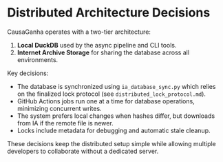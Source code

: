 # Distributed Architecture Decisions

CausaGanha operates with a two-tier architecture:

1. **Local DuckDB** used by the async pipeline and CLI tools.
2. **Internet Archive Storage** for sharing the database across all environments.

Key decisions:

- The database is synchronized using `ia_database_sync.py` which relies on the finalized lock protocol (see `distributed_lock_protocol.md`).
- GitHub Actions jobs run one at a time for database operations, minimizing concurrent writes.
- The system prefers local changes when hashes differ, but downloads from IA if the remote file is newer.
- Locks include metadata for debugging and automatic stale cleanup.

These decisions keep the distributed setup simple while allowing multiple developers to collaborate without a dedicated server.
